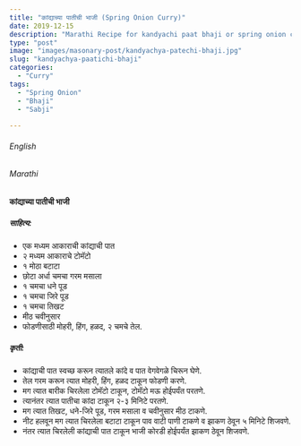 ```yaml
---
title: "कांद्याच्या पातीची भाजी (Spring Onion Curry)"
date: 2019-12-15
description: "Marathi Recipe for kandyachi paat bhaji or spring onion curry"
type: "post"
image: "images/masonary-post/kandyachya-patechi-bhaji.jpg"
slug: "kandyachya-paatichi-bhaji"
categories: 
  - "Curry"
tags:
  - "Spring Onion"
  - "Bhaji"
  - "Sabji"
  
---
```


###### English








###### Marathi




#### कांद्याच्या पातीची भाजी 



##### साहित्य: 

- एक मध्यम आकाराची कांद्याची पात
- २ मध्यम आकाराचे टोमॅटो
- १ मोठा बटाटा
- छोटा अर्धा चमचा गरम मसाला
- १ चमचा धने पूड
- १ चमचा जिरे पूड
- १ चमचा तिखट
- मीठ चवीनुसार
- फोडणीसाठी मोहरी, हिंग, हळद, २ चमचे तेल. 



##### कृती: 

- कांद्याची पात स्वच्छ करून त्यातले कांदे व पात वेगवेगळे चिरून घेणे.
- तेल गरम करून त्यात मोहरी, हिंग, हळद टाकून फोडणी करणे.
- मग त्यात बारीक चिरलेला टोमॅटो टाकून, टोमॅटो मऊ होईपर्यंत परतणे.
- त्यानंतर त्यात पातीचा कांदा टाकून २-३ मिनिटे परतणे.
- मग त्यात तिखट, धने-जिरे पूड, गरम मसाला व चवीनुसार मीठ टाकणे.
- नीट हलवून मग त्यात चिरलेला बटाटा टाकून पाव वाटी पाणी टाकणे व झाकण ठेवून ५ मिनिटे शिजवणे.
- नंतर त्यात चिरलेली कांद्याची पात टाकून भाजी कोरडी होईपर्यंत झाकण ठेवून शिजवणे.

